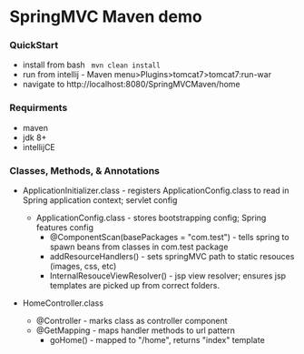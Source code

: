 # SpringMVC Maven demo
### QuickStart
- install from bash ``` mvn clean install```
- run from intellij - Maven menu>Plugins>tomcat7>tomcat7:run-war
- navigate to http://localhost:8080/SpringMVCMaven/home

### Requirments
- maven
- jdk 8+
- intellijCE

### Classes, Methods, & Annotations
- ApplicationInitializer.class - registers ApplicationConfig.class to read in Spring application context; servlet config

  - ApplicationConfig.class - stores bootstrapping config; Spring features config
    - @ComponentScan(basePackages = "com.test") - tells spring to spawn beans from classes in com.test package
    - addResourceHandlers() - sets springMVC path to static resouces (images, css, etc)
    - InternalResouceViewResolver() - jsp view resolver; ensures jsp templates are picked up from correct folders.
- HomeController.class
  - @Controller - marks class as controller component
  - @GetMapping - maps handler methods to url pattern
    - goHome() - mapped to "/home", returns "index" template